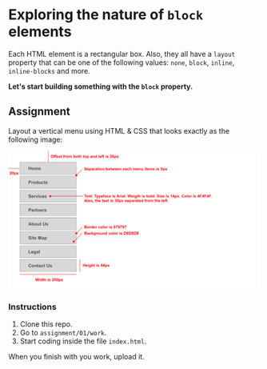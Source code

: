 # Exploring the nature of `block` elements

Each HTML element is a rectangular box. Also, they all have a `layout` property that can be one of the following values: `none`, `block`, `inline`, `inline-blocks` and more.

**Let's start building something with the `block` property.**

## Assignment

Layout a vertical menu using HTML & CSS that looks exactly as the following image:

![Sample](https://raw.githubusercontent.com/mariuzzo/Layout-with-HTML-CSS/master/assignment/01/sample/sample.png)

### Instructions

 1. Clone this repo.
 2. Go to `assignment/01/work`.
 3. Start coding inside the file `index.html`.

When you finish with you work, upload it.
